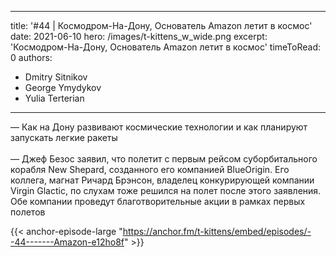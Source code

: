 
---
title: '#44 | Космодром-На-Дону, Основатель Amazon летит в космос'
date: 2021-06-10
hero: /images/t-kittens_w_wide.png
excerpt: 'Космодром-На-Дону, Основатель Amazon летит в космос'
timeToRead: 0
authors:
  - Dmitry Sitnikov
  - George Ymydykov
  - Yulia Terterian
---

— Как на Дону развивают космические технологии и как планируют запускать легкие ракеты
<br/><br/>— Джеф Безос заявил, что полетит с первым рейсом суборбитального корабля New Shepard, созданного его компанией BlueOrigin. Его коллега, магнат Ричард Брэнсон, владелец конкурирующей компании Virgin Glactic, по слухам тоже решился на полет после этого заявления. Обе компании проведут благотворительные акции в рамках первых полетов

{{< anchor-episode-large "https://anchor.fm/t-kittens/embed/episodes/--44-------Amazon-e12ho8f" >}}

